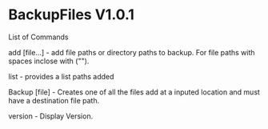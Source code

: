 # BackupFiles V1.0.1


List of Commands

add [file...] - add file paths or directory paths to backup. For file paths with spaces inclose with (\"\").

list - provides a list paths added

Backup [file] - Creates one of all the files add at a inputed location and must have a destination file path.

version - Display Version.

